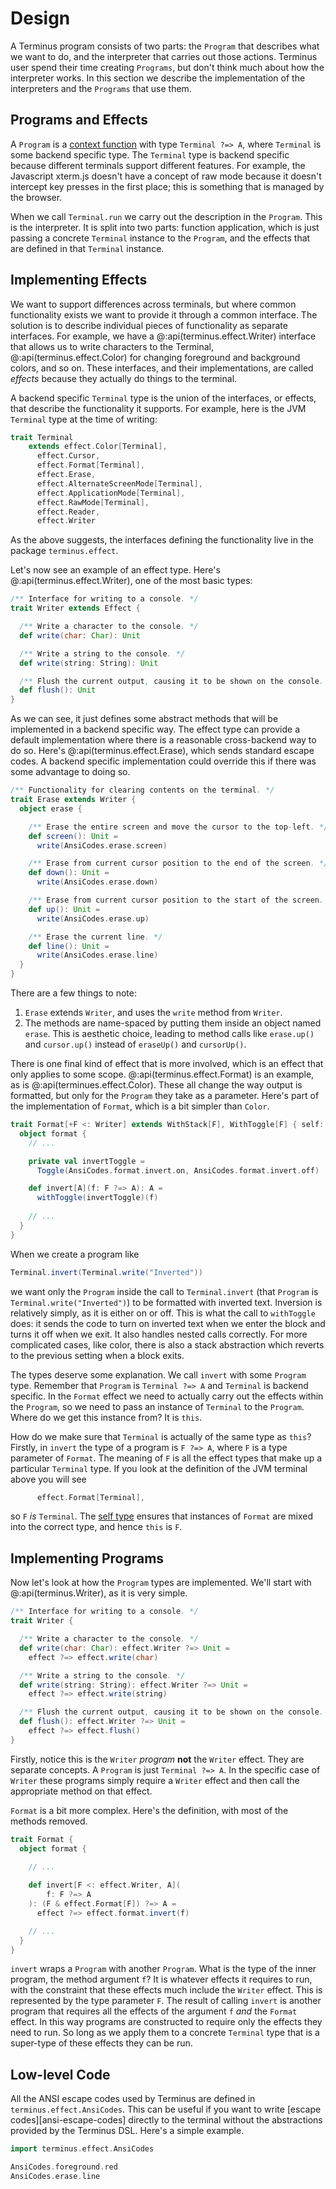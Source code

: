 # Design

A Terminus program consists of two parts: the `Program` that describes what we want to do, and the interpreter that carries out those actions. Terminus user spend their time creating `Programs`, but don't think much about how the interpreter works. In this section we describe the implementation of the interpreters and the `Programs` that use them.

## Programs and Effects

A `Program` is a [context function][context-function] with type `Terminal ?=> A`, where `Terminal` is some backend specific type. The `Terminal` type is backend specific because different terminals support different features. For example, the Javascript xterm.js doesn't have a concept of raw mode because it doesn't intercept key presses in the first place; this is something that is managed by the browser.

When we call `Terminal.run` we carry out the description in the `Program`. This is the interpreter. It is split into two parts: function application, which is just passing a concrete `Terminal` instance to the `Program`, and the effects that are defined in that `Terminal` instance.


## Implementing Effects

We want to support differences across terminals, but where common functionality exists we want to provide it through a common interface. The solution is to describe individual pieces of functionality as separate interfaces. For example, we have a @:api(terminus.effect.Writer) interface that allows us to write characters to the Terminal, @:api(terminus.effect.Color) for changing foreground and background colors, and so on. These interfaces, and their implementations, are called *effects* because they actually do things to the terminal.

A backend specific `Terminal` type is the union of the interfaces, or effects, that describe the functionality it supports. For example, here is the JVM `Terminal` type at the time of writing:

```scala 3
trait Terminal
    extends effect.Color[Terminal],
      effect.Cursor,
      effect.Format[Terminal],
      effect.Erase,
      effect.AlternateScreenMode[Terminal],
      effect.ApplicationMode[Terminal],
      effect.RawMode[Terminal],
      effect.Reader,
      effect.Writer
```

As the above suggests, the interfaces defining the functionality live in the package `terminus.effect`.

Let's now see an example of an effect type. Here's @:api(terminus.effect.Writer), one of the most basic types:

```scala
/** Interface for writing to a console. */
trait Writer extends Effect {

  /** Write a character to the console. */
  def write(char: Char): Unit

  /** Write a string to the console. */
  def write(string: String): Unit

  /** Flush the current output, causing it to be shown on the console. */
  def flush(): Unit
}
```

As we can see, it just defines some abstract methods that will be implemented in a backend specific way. The effect type can provide a default implementation where there is a reasonable cross-backend way to do so. Here's @:api(terminus.effect.Erase), which sends standard escape codes. A backend specific implementation could override this if there was some advantage to doing so.

```scala
/** Functionality for clearing contents on the terminal. */
trait Erase extends Writer {
  object erase {

    /** Erase the entire screen and move the cursor to the top-left. */
    def screen(): Unit =
      write(AnsiCodes.erase.screen)

    /** Erase from current cursor position to the end of the screen. */
    def down(): Unit =
      write(AnsiCodes.erase.down)

    /** Erase from current cursor position to the start of the screen. */
    def up(): Unit =
      write(AnsiCodes.erase.up)

    /** Erase the current line. */
    def line(): Unit =
      write(AnsiCodes.erase.line)
  }
}
```

There are a few things to note:

1. `Erase` extends `Writer`, and uses the `write` method from `Writer`.
2. The methods are name-spaced by putting them inside an object named `erase`. This is aesthetic choice, leading to method calls like `erase.up()` and `cursor.up()` instead of `eraseUp()` and `cursorUp()`.

There is one final kind of effect that is more involved, which is an effect that only applies to some scope. @:api(terminus.effect.Format) is an example, as is @:api(terminues.effect.Color). These all change the way output is formatted, but only for the `Program` they take as a parameter. Here's part of the implementation of `Format`, which is a bit simpler than `Color`.

```scala 3
trait Format[+F <: Writer] extends WithStack[F], WithToggle[F] { self: F =>
  object format {
    // ...

    private val invertToggle =
      Toggle(AnsiCodes.format.invert.on, AnsiCodes.format.invert.off)

    def invert[A](f: F ?=> A): A =
      withToggle(invertToggle)(f)
    
    // ...
  }
}
```

When we create a program like 

```scala
Terminal.invert(Terminal.write("Inverted"))
```

we want only the `Program` inside the call to `Terminal.invert` (that `Program` is `Terminal.write("Inverted")`) to be formatted with inverted text. Inversion is relatively simply, as it is either on or off. This is what the call to `withToggle` does: it sends the code to turn on inverted text when we enter the block and turns it off when we exit. It also handles nested calls correctly. For more complicated cases, like color, there is also a stack abstraction which reverts to the previous setting when a block exits.

The types deserve some explanation. We call `invert` with some `Program` type. Remember that `Program` is `Terminal ?=> A` and `Terminal` is backend specific. In the `Format` effect we need to actually carry out the effects within the `Program`, so we need to pass an instance of `Terminal` to the `Program`. Where do we get this instance from? It is `this`. 

How do we make sure that `Terminal` is actually of the same type as `this`? Firstly, in `invert` the type of a program is `F ?=> A`, where `F` is a type parameter of `Format`. The meaning of `F` is all the effect types that make up a particular `Terminal` type. If you look at the definition of the JVM terminal above you will see

```scala 3
      effect.Format[Terminal],
```

so `F` *is* `Terminal`. The [self type](https://docs.scala-lang.org/tour/self-types.html) ensures that instances of `Format` are mixed into the correct type, and hence `this` is `F`.


## Implementing Programs

Now let's look at how the `Program` types are implemented. We'll start with @:api(terminus.Writer), as it is very simple.

```scala 3
/** Interface for writing to a console. */
trait Writer {

  /** Write a character to the console. */
  def write(char: Char): effect.Writer ?=> Unit =
    effect ?=> effect.write(char)

  /** Write a string to the console. */
  def write(string: String): effect.Writer ?=> Unit =
    effect ?=> effect.write(string)

  /** Flush the current output, causing it to be shown on the console. */
  def flush(): effect.Writer ?=> Unit =
    effect ?=> effect.flush()
}
```

Firstly, notice this is the `Writer` *program* **not** the `Writer` effect. They are separate concepts. A `Program` is just `Terminal ?=> A`. In the specific case of `Writer` these programs simply require a `Writer` effect and then call the appropriate method on that effect.

`Format` is a bit more complex. Here's the definition, with most of the methods removed.

```scala 3
trait Format {
  object format {
  
    // ...

    def invert[F <: effect.Writer, A](
        f: F ?=> A
    ): (F & effect.Format[F]) ?=> A =
      effect ?=> effect.format.invert(f)

    // ...
  }
}
```

`invert` wraps a `Program` with another `Program`. What is the type of the inner program, the method argument `f`? It is whatever effects it requires to run, with the constraint that these effects much include the `Writer` effect. This is represented by the type parameter `F`. The result of calling `invert` is another program that requires all the effects of the argument `f` *and* the `Format` effect. In this way programs are constructed to require only the effects they need to run. So long as we apply them to a concrete `Terminal` type that is a super-type of these effects they can be run.


## Low-level Code

All the ANSI escape codes used by Terminus are defined in `terminus.effect.AnsiCodes`.
This can be useful if you want to write [escape codes][ansi-escape-codes] directly to the terminal without the abstractions provided by the Terminus DSL.
Here's a simple example.

```scala mdoc
import terminus.effect.AnsiCodes

AnsiCodes.foreground.red
AnsiCodes.erase.line
```

[context-function]: https://docs.scala-lang.org/scala3/reference/contextual/context-functions.html
